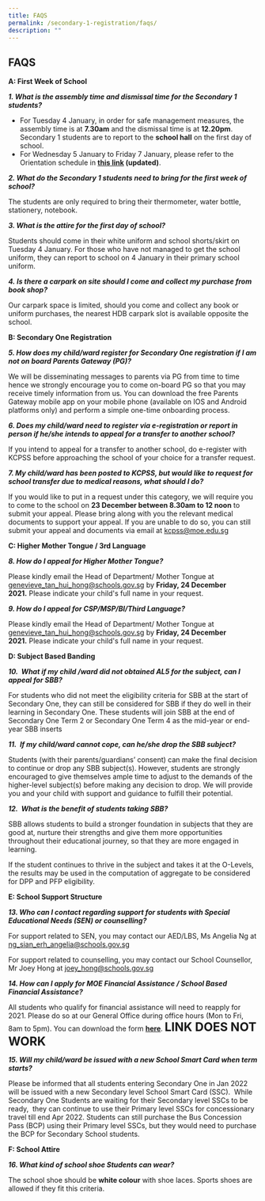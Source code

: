 ```yaml
---
title: FAQS
permalink: /secondary-1-registration/faqs/
description: ""
---
```

## FAQS

**A: First Week of School**   

**_1\. What is the assembly time and dismissal time for the Secondary 1 students?_** 

*   For Tuesday 4 January, in order for safe management measures, the assembly time is at **7.30am** and the dismissal time is at **12.20pm**.  Secondary 1 students are to report to the **school hall** on the first day of school.
*   For Wednesday 5 January to Friday 7 January, please refer to the Orientation schedule in **[this link](/files/Admissions/S1PLetter.pdf) (updated)**.  

  

**_2\. What do the Secondary 1 students need to bring for the first week of school?_**  

The students are only required to bring their thermometer, water bottle, stationery, notebook.

  

**_3\. What is the attire for the first day of school?_**

Students should come in their white uniform and school shorts/skirt on Tuesday 4 January. For those who have not managed to get the school uniform, they can report to school on 4 January in their primary school uniform.

  

**_4. Is there a carpark on site should I come and collect my purchase from book shop?_**

Our carpark space is limited, should you come and collect any book or uniform purchases, the nearest HDB carpark slot is available opposite the school.

  

**B: Secondary One Registration** 

**_5\. How does my child/ward register for Secondary One registration if I am not on board Parents Gateway (PG)?_**

We will be disseminating messages to parents via PG from time to time hence we strongly encourage you to come on-board PG so that you may receive timely information from us. You can download the free Parents Gateway mobile app on your mobile phone (available on IOS and Android platforms only) and perform a simple one-time onboarding process.

  

**_6\. Does my child/ward need to register via e-registration or report in person if he/she intends to appeal for a transfer to another school?_**

If you intend to appeal for a transfer to another school, do e-register with KCPSS before approaching the school of your choice for a transfer request.

  

**_7\. My child/ward has been posted to KCPSS, but would like to request for school transfer due to medical reasons, what should I do?_**

If you would like to put in a request under this category, we will require you to come to the school on **23 December between 8.30am to 12 noon** to submit your appeal. Please bring along with you the relevant medical documents to support your appeal. If you are unable to do so, you can still submit your appeal and documents via email at <a href="mailto:kcpss@moe.edu.sg">kcpss@moe.edu.sg</a>

  

  

**C: Higher Mother Tongue / 3rd Language** 

**_8\. How do I appeal for Higher Mother Tongue?_**

Please kindly email the Head of Department/ Mother Tongue at <a href="mailto:genevieve_tan_hui_hong@schools.gov.sg">genevieve_tan_hui_hong@schools.gov.sg</a> by **Friday, 24 December 2021.** Please indicate your child's full name in your request.

  

**_9\. How do I appeal for CSP/MSP/BI/Third Language?_**

Please kindly email the Head of Department/ Mother Tongue at <a href="mailto:genevieve_tan_hui_hong@schools.gov.sg">genevieve_tan_hui_hong@schools.gov.sg</a> by **Friday, 24 December 2021.** Please indicate your child's full name in your request.

  

**D: Subject Based Banding**  

**_10.  What if my child /ward did not obtained AL5 for the subject, can I appeal for SBB?_**  

For students who did not meet the eligibility criteria for SBB at the start of Secondary One, they can still be considered for SBB if they do well in their learning in Secondary One. These students will join SBB at the end of Secondary One Term 2 or Secondary One Term 4 as the mid-year or end-year SBB inserts  

  

**_11.  If my child/ward cannot cope, can he/she drop the SBB subject?_**

Students (with their parents/guardians’ consent) can make the final decision to continue or drop any SBB subject(s). However, students are strongly encouraged to give themselves ample time to adjust to the demands of the higher-level subject(s) before making any decision to drop. We will provide you and your child with support and guidance to fulfill their potential.

  

**_12.  What is the benefit of students taking SBB?_** 

SBB allows students to build a stronger foundation in subjects that they are good at, nurture their strengths and give them more opportunities throughout their educational journey, so that they are more engaged in learning.

If the student continues to thrive in the subject and takes it at the O-Levels, the results may be used in the computation of aggregate to be considered for DPP and PFP eligibility.

  

**E: School Support Structure** 

**_13. Who can I contact regarding support for students with Special Educational Needs (SEN) or counselling?_**

For support related to SEN, you may contact our AED/LBS, Ms Angelia Ng at <a href="mailto:ng_sian_erh_angelia@schools.gov.sg">ng_sian_erh_angelia@schools.gov.sg</a>

For support related to counselling, you may contact our School Counsellor, Mr Joey Hong at <a href="mailto:joey_hong@schools.gov.sg">joey_hong@schools.gov.sg</a>

  

**_14\. How can I apply for MOE Financial Assistance / School Based Financial Assistance?_**

All students who qualify for financial assistance will need to reapply for 2021. Please do so at our General Office during office hours (Mon to Fri, 8am to 5pm). You can download the form **[here](https://kuochuanpresbyteriansec-moe-edu-sg-admin.cwp.sg/admission/financial-assistant-scheme)**. **<font size=5>LINK DOES NOT WORK</font>**

  

**_15\. Will my child/ward be issued with a new School Smart Card when term starts?_**

Please be informed that all students entering Secondary One in Jan 2022 will be issued with a new Secondary level School Smart Card (SSC).  While Secondary One Students are waiting for their Secondary level SSCs to be ready,  they can continue to use their Primary level SSCs for concessionary travel till end Apr 2022. Students can still purchase the Bus Concession Pass (BCP) using their Primary level SSCs, but they would need to purchase the BCP for Secondary School students.

  

**F: School Attire**

**_16\. What kind of school shoe Students can wear?_**

The school shoe should be **white colour** with shoe laces. Sports shoes are allowed if they fit this criteria.